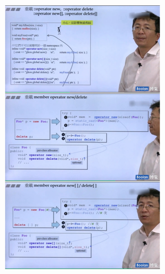 ![](attachments/22.1.1重载Operator%20new，operator%20delete.jpg)
![](attachments/22.1.2重载Operator%20new，operator%20delete.jpg)
![](attachments/22.1.3重载Operator%20new，operator%20delete.jpg)